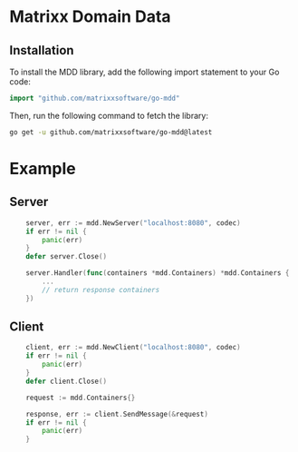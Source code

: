 # Matrixx Domain Data

## Installation
To install the MDD library, add the following import statement to your Go code:

```go
import "github.com/matrixxsoftware/go-mdd"
```

Then, run the following command to fetch the library:
```bash
go get -u github.com/matrixxsoftware/go-mdd@latest
```

# Example

## Server
```go
	server, err := mdd.NewServer("localhost:8080", codec)
	if err != nil {
		panic(err)
	}
	defer server.Close()

	server.Handler(func(containers *mdd.Containers) *mdd.Containers {
        ... 
        // return response containers
	})

```


## Client
```go
	client, err := mdd.NewClient("localhost:8080", codec)
	if err != nil {
		panic(err)
	}
	defer client.Close()

	request := mdd.Containers{}

	response, err := client.SendMessage(&request)
	if err != nil {
		panic(err)
	}
```